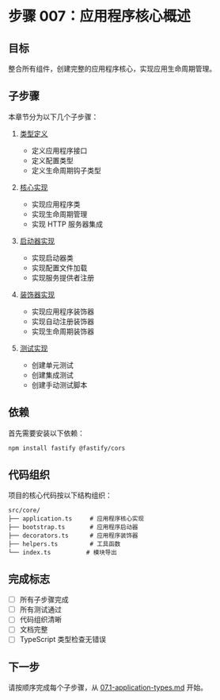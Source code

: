 # 步骤 007：应用程序核心概述

## 目标
整合所有组件，创建完整的应用程序核心，实现应用生命周期管理。

## 子步骤
本章节分为以下几个子步骤：

1. [类型定义](./07.1-application-types.md)
   - 定义应用程序接口
   - 定义配置类型
   - 定义生命周期钩子类型

2. [核心实现](./07.2-application-core.md)
   - 实现应用程序类
   - 实现生命周期管理
   - 实现 HTTP 服务器集成

3. [启动器实现](./07.3-application-bootstrap.md)
   - 实现启动器类
   - 实现配置文件加载
   - 实现服务提供者注册

4. [装饰器实现](./07.4-application-decorators.md)
   - 实现应用程序装饰器
   - 实现自动注册装饰器
   - 实现生命周期装饰器

5. [测试实现](./07.5-application-testing.md)
   - 创建单元测试
   - 创建集成测试
   - 创建手动测试脚本

## 依赖
首先需要安装以下依赖：

```bash
npm install fastify @fastify/cors
```

## 代码组织
项目的核心代码按以下结构组织：

```
src/core/
├── application.ts     # 应用程序核心实现
├── bootstrap.ts       # 应用程序启动器
├── decorators.ts      # 应用程序装饰器
├── helpers.ts         # 工具函数
└── index.ts          # 模块导出
```

## 完成标志
- [ ] 所有子步骤完成
- [ ] 所有测试通过
- [ ] 代码组织清晰
- [ ] 文档完整
- [ ] TypeScript 类型检查无错误

## 下一步
请按顺序完成每个子步骤，从 [07.1-application-types.md](./07.1-application-types.md) 开始。 

